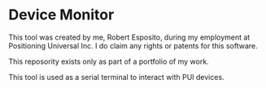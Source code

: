 # Device Monitor
This tool was created by me, Robert Esposito, during my employment at Positioning Universal Inc. 
I do claim any rights or patents for this software.

This reposority exists only as part of a portfolio of my work.

This tool is used as a serial terminal to interact with PUI devices.
